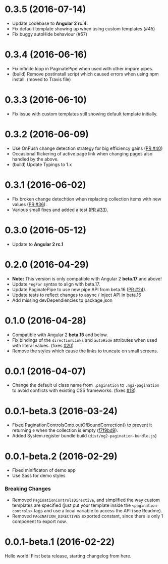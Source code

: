 # 0.3.5 (2016-07-14)
* Update codebase to **Angular 2 rc.4**.
* Fix default template showing up when using custom templates (#45)
* Fix buggy autoHide behaviour (#57)

# 0.3.4 (2016-06-16)
* Fix infinite loop in PaginatePipe when used with other impure pipes.
* (build) Remove postinstall script which caused errors when using npm install. (moved to Travis file)

# 0.3.3 (2016-06-10)
* Fix issue with custom templates still showing default template initially.

# 0.3.2 (2016-06-09)
* Use OnPush change detection strategy for big efficiency gains ([PR #40](https://github.com/michaelbromley/ng2-pagination/pull/40))
* Occasional flickering of active page link when changing pages also handled by the above.
* (build) Update Typings to 1.x

# 0.3.1 (2016-06-02)
* Fix broken change detechtion when replacing collection items with new values ([PR #36](https://github.com/michaelbromley/ng2-pagination/pull/36)).
* Various small fixes and added a test ([PR #33](https://github.com/michaelbromley/ng2-pagination/pull/33)).

# 0.3.0 (2016-05-12)
* Update to **Angular 2 rc.1**

# 0.2.0 (2016-04-29)
* **Note:** This version is only compatible with Angular 2 **beta.17** and above!
* Update `*ngFor` syntax to align with beta.17.
* Update PaginatePipe to use new pipe API from beta.16 ([PR #24](https://github.com/michaelbromley/ng2-pagination/pull/24)).
* Update tests to reflect changes to async / inject API in beta.16 
* Add missing devDependiencies to package.json

# 0.1.0 (2016-04-28)
* Compatible with Angular 2 **beta.15** and below.
* Fix bindings of the `directionLinks` and `autoHide` attributes when used with literal values. (fixes [#20](https://github.com/michaelbromley/ng2-pagination/issues/20))
* Remove the styles which cause the links to truncate on small screens.

#  0.0.1 (2016-04-07)
* Change the default ul class name from `.pagination` to `.ng2-pagination` to avoid conflicts with existing CSS frameworks. (fixes [#18](https://github.com/michaelbromley/ng2-pagination/issues/18))

# 0.0.1-beta.3 (2016-03-24)

* Fixed PaginationControlsCmp.outOfBoundCorrection() to prevent it returning `0` when the collection is empty ([f7f9bd9](https://github.com/michaelbromley/ng2-pagination/commit/f7f9bd98544a29cfad02d4a368ac32327d62c6c5)).
* Added System.register bundle build (`dist/ng2-pagination-bundle.js`)


# 0.0.1-beta.2 (2016-02-29)

* Fixed minificaton of demo app
* Use Sass for demo styles

### Breaking Changes

* Removed `PaginationControlsDirective`, and simplified the way custom templates are specified (just put your template inside
the `<pagination-controls>` tags and use a local variable to access the API (see Readme).
* Removed `PAGINATION_DIRECTIVES` exported constant, since there is only 1 component to export now.

# 0.0.1-beta.1 (2016-02-22)

Hello world! First beta release, starting changelog from here.

